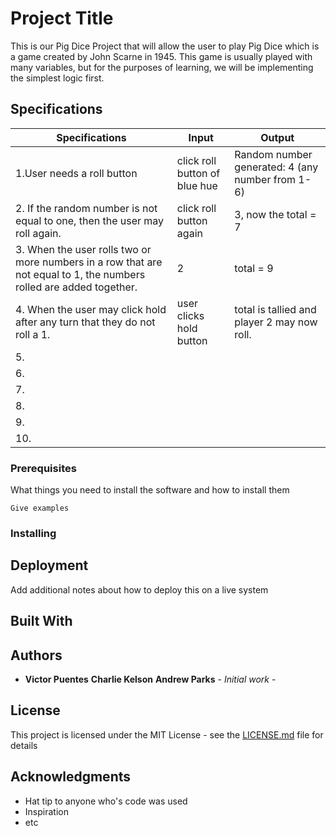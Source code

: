 # Project Title

This is our Pig Dice Project that will allow the user to play Pig Dice which is a game created by John Scarne in 1945. This game is usually played with many variables, but for the purposes of learning, we will be implementing the simplest logic first.

## Specifications

|Specifications| Input | Output |
| --- | --- | --- |
|1.User needs a roll button   | click roll button of blue hue    | Random number generated: 4 (any number from 1-6)    |
|2. If the random number is not equal to one, then the user may roll again. | click roll button again   | 3, now the total = 7   |
|3. When the user rolls two or more numbers in a row that are not equal to 1, the numbers rolled are added together.  |   2  |  total = 9  |
|4. When the user may click hold after any turn that they do not roll a 1.  | user clicks hold button    | total is tallied and player 2 may now roll. |
|5.   |     |     |
|6.   |     |     |
|7.   |     |     |
|8.   |     |     |
|9.   |     |     |
|10.  |     |     |



### Prerequisites

What things you need to install the software and how to install them

```
Give examples
```

### Installing

## Deployment

Add additional notes about how to deploy this on a live system

## Built With

## Authors

* **Victor Puentes** **Charlie Kelson** **Andrew Parks** - *Initial work* -

## License

This project is licensed under the MIT License - see the [LICENSE.md](LICENSE.md) file for details

## Acknowledgments

* Hat tip to anyone who's code was used
* Inspiration
* etc
